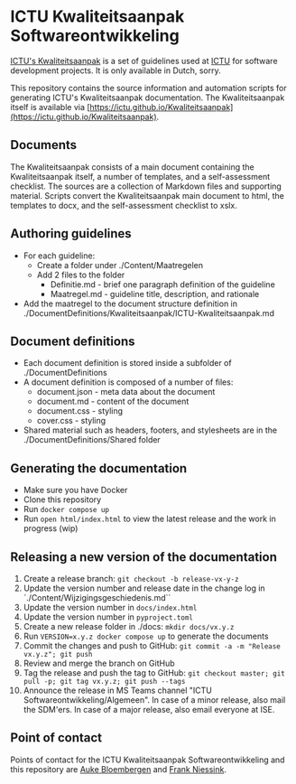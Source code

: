 # ICTU Kwaliteitsaanpak Softwareontwikkeling

[ICTU's Kwaliteitsaanpak](https://www.ictu.nl/kwaliteitsaanpak) is a set of guidelines used at [ICTU](https://www.ictu.nl) for software development projects. It is only available in Dutch, sorry.

This repository contains the source information and automation scripts for generating ICTU's Kwaliteitsaanpak documentation. The Kwaliteitsaanpak itself is available via [https://ictu.github.io/Kwaliteitsaanpak](https://ictu.github.io/Kwaliteitsaanpak).

## Documents

The Kwaliteitsaanpak consists of a main document containing the Kwaliteitsaanpak itself, a number of templates, and a self-assessment checklist. The sources are a collection of Markdown files and supporting material. Scripts convert the Kwaliteitsaanpak main document to html, the templates to docx, and the self-assessment checklist to xslx.

## Authoring guidelines

- For each guideline:
  - Create a folder under ./Content/Maatregelen
  - Add 2 files to the folder
    - Definitie.md - brief one paragraph definition of the guideline
    - Maatregel.md - guideline title, description, and rationale
- Add the maatregel to the document structure definition in ./DocumentDefinitions/Kwaliteitsaanpak/ICTU-Kwaliteitsaanpak.md

## Document definitions

- Each document definition is stored inside a subfolder of ./DocumentDefinitions
- A document definition is composed of a number of files:
  - document.json - meta data about the document
  - document.md - content of the document
  - document.css - styling
  - cover.css - styling
- Shared material such as headers, footers, and stylesheets are in the ./DocumentDefinitions/Shared folder

## Generating the documentation

- Make sure you have Docker
- Clone this repository
- Run `docker compose up`
- Run `open html/index.html` to view the latest release and the work in progress (wip)

## Releasing a new version of the documentation

1. Create a release branch: `git checkout -b release-vx-y-z`
2. Update the version number and release date in the change log in `./Content/Wijzigingsgeschiedenis.md``
3. Update the version number in `docs/index.html`
3. Update the version number in `pyproject.toml`
4. Create a new release folder in ./docs: `mkdir docs/vx.y.z`
5. Run `VERSION=x.y.z docker compose up` to generate the documents
6. Commit the changes and push to GitHub: `git commit -a -m "Release vx.y.z"; git push`
7. Review and merge the branch on GitHub
8. Tag the release and push the tag to GitHub: `git checkout master; git pull -p; git tag vx.y.z; git push --tags`
9. Announce the release in MS Teams channel "ICTU Softwareontwikkeling/Algemeen". In case of a minor release, also mail the SDM'ers. In case of a major release, also email everyone at ISE.

## Point of contact

Points of contact for the ICTU Kwaliteitsaanpak Softwareontwikkeling and this repository are [Auke Bloembergen](https://github.com/aukebloembergen) and [Frank Niessink](https://github.com/fniessink).
